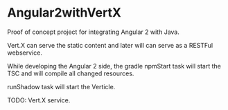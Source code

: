 # Angular2withVertX

Proof of concept project for integrating Angular 2 with Java. 

Vert.X can serve the static content and later will can serve as a RESTFul webservice.

While developing the Angular 2 side, the gradle npmStart task will start the TSC and will compile all changed resources.

runShadow task will start the Verticle.

TODO: Vert.X service.
